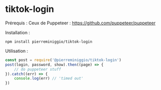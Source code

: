 # tiktok-login

Prérequis :
Ceux de Puppeteer : https://github.com/puppeteer/puppeteer

Installation :
```
npm install pierreminiggio/tiktok-login
```

Utilisation : 
```javascript
const post = require('@pierreminiggio/tiktok-login')
post(login, password, show).then((page) => {
    // do puppeteer stuff
}).catch((err) => {
    console.log(err) // 'timed out' 
})
```
